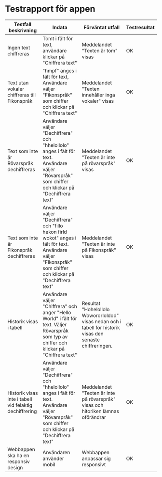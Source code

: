# Testrapport för appen
|Testfall beskrivning|Indata|Förväntat utfall|Testresultat|
|--------------------|------|----------------|------------|
|Ingen text chiffreras|Tomt i fält för text, användare klickar på "Chiffrera text"|Meddelandet "Texten är tom" visas|OK|
|Text utan vokaler chiffreras till Fikonspråk|"hmpf" anges i fält för text, Användare väljer "Fikonspråk" som chiffer och klickar på "Chiffrera text"|Meddelandet "Texten innehåller inga vokaler" visas|OK|
|Text som inte är Rövarspråk dechiffreras |Användare väljer "Dechiffrera" och "hhelollolo" anges i fält för text. Användare väljer "Rövarspråk" som chiffer och klickar på "Dechiffrera text"|Meddelandet "Texten är inte på rövarspråk" visas|OK|
|Text som inte är Fikonspråk dechiffreras |Användare väljer "Dechiffrera" och "fillo hekon firld wokot" anges i fält för text. Användare väljer "Fikonspråk" som chiffer och klickar på "Dechiffrera text"|Meddelandet "Texten är inte på Fikonspråk" visas|OK|
|Historik visas i tabell|Användare väljer "Chiffrera" och anger "Hello World" i fält för text. Väljer Rövarspråk som typ av chiffer och klickar på "Chiffrera text"| Resultat "Hohelollolo Wowororloldod" visas nedan och i tabell för historik visas den senaste chiffreringen.|OK|
|Historik visas inte i tabell vid felaktig dechiffrering|Användare väljer "Dechiffrera" och "hhelollolo" anges i fält för text. Användare väljer "Rövarspråk" som chiffer och klickar på "Dechiffrera text"|Meddelandet "Texten är inte på rövarspråk" visas och hitoriken lämnas oförändrar|OK|
|Webbappen ska ha en responsiv design|Användaren använder mobil|Webbappen anpassar sig responsivt|OK|